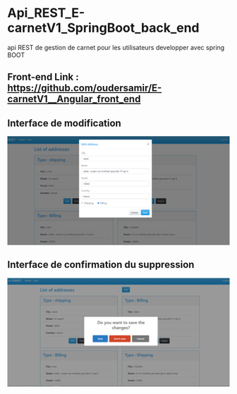 # Api_REST_E-carnetV1_SpringBoot_back_end
api REST de gestion de carnet pour les utilisateurs developper avec spring BOOT
## Front-end Link : https://github.com/oudersamir/E-carnetV1__Angular_front_end
## Interface de modification
![alt text](https://github.com/oudersamir/Api_REST_E-carnetV1_SpringBoot_back_end/blob/main/modification%20address.PNG?raw=true?)
## Interface de confirmation du suppression
![alt text](https://github.com/oudersamir/Api_REST_E-carnetV1_SpringBoot_back_end/blob/main/delete%20address.PNG?raw=true)
